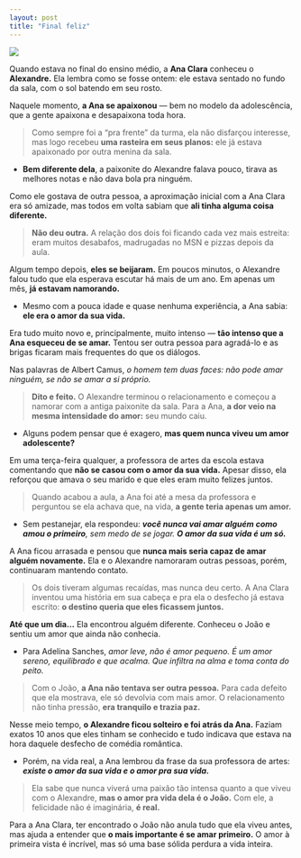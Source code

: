 ```yaml
---
layout: post
title: "Final feliz"
---
```


![](https://i1.wp.com/s.glbimg.com/jo/g1/f/original/blog/ad62e2f3-2e74-4339-954b-2f7c5141c685_CasalAmor.jpg?resize=400,225)

Quando estava no final do ensino médio, a **Ana Clara** conheceu o **Alexandre.** Ela lembra como se fosse ontem: ele estava sentado no fundo da sala, com o sol batendo em seu rosto.

Naquele momento, **a Ana se apaixonou** — bem no modelo da adolescência, que a gente apaixona e desapaixona toda hora.

> Como sempre foi a “pra frente” da turma, ela não disfarçou interesse, mas logo recebeu **uma rasteira em seus planos:** ele já estava apaixonado por outra menina da sala.

-   **Bem diferente dela**, a paixonite do Alexandre falava pouco, tirava as melhores notas e não dava bola pra ninguém.

Como ele gostava de outra pessoa, a aproximação inicial com a Ana Clara era só amizade, mas todos em volta sabiam que **ali tinha alguma coisa diferente.**

> **Não deu outra.** A relação dos dois foi ficando cada vez mais estreita: eram muitos desabafos, madrugadas no MSN e pizzas depois da aula.

Algum tempo depois, **eles se beijaram.** Em poucos minutos, o Alexandre falou tudo que ela esperava escutar há mais de um ano. Em apenas um mês, **já estavam namorando.**

-   Mesmo com a pouca idade e quase nenhuma experiência, a Ana sabia: **ele era o amor da sua vida.**

Era tudo muito novo e, principalmente, muito intenso — **tão intenso que a Ana esqueceu de se amar.** Tentou ser outra pessoa para agradá-lo e as brigas ficaram mais frequentes do que os diálogos.

Nas palavras de Albert Camus, _o homem tem duas faces: não pode amar ninguém, se não se amar a si próprio._

> **Dito e feito.** O Alexandre terminou o relacionamento e começou a namorar com a antiga paixonite da sala. Para a Ana, **a dor veio na mesma intensidade do amor:** seu mundo caiu.

-   Alguns podem pensar que é exagero, **mas quem nunca viveu um amor adolescente?**

Em uma terça-feira qualquer, a professora de artes da escola estava comentando que **não se casou com o amor da sua vida.** Apesar disso, ela reforçou que amava o seu marido e que eles eram muito felizes juntos.

> Quando acabou a aula, a Ana foi até a mesa da professora e perguntou se ela achava que, na vida, **a gente teria apenas um amor.**

-   Sem pestanejar, ela respondeu: **_você nunca vai amar alguém como amou o primeiro_**_, sem medo de se jogar._ **_O amor da sua vida é um só._**

A Ana ficou arrasada e pensou que **nunca mais seria capaz de amar alguém novamente.** Ela e o Alexandre namoraram outras pessoas, porém, continuaram mantendo contato.

> Os dois tiveram algumas recaídas, mas nunca deu certo. A Ana Clara inventou uma história em sua cabeça e pra ela o desfecho já estava escrito: **o destino queria que eles ficassem juntos.**

**Até que um dia…** Ela encontrou alguém diferente. Conheceu o João e sentiu um amor que ainda não conhecia.

-   Para Adelina Sanches, _amor leve, não é amor pequeno. É um amor sereno, equilibrado e que acalma. Que infiltra na alma e toma conta do peito._

> Com o João, **a Ana não tentava ser outra pessoa.** Para cada defeito que ela mostrava, ele só devolvia com mais amor. O relacionamento não tinha pressão, **era tranquilo e trazia paz.**

Nesse meio tempo, **o Alexandre ficou solteiro e foi atrás da Ana.** Faziam exatos 10 anos que eles tinham se conhecido e tudo indicava que estava na hora daquele desfecho de comédia romântica.

-   Porém, na vida real, a Ana lembrou da frase da sua professora de artes: **_existe o amor da sua vida e o amor pra sua vida._**

> Ela sabe que nunca viverá uma paixão tão intensa quanto a que viveu com o Alexandre, **mas o amor pra vida dela é o João.** Com ele, a felicidade não é imaginária, **é real.**

Para a Ana Clara, ter encontrado o João não anula tudo que ela viveu antes, mas ajuda a entender que **o mais importante é se amar primeiro.** O amor à primeira vista é incrível, mas só uma base sólida perdura a vida inteira.

